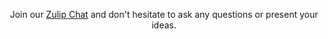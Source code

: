 <div align="center">

Join our [Zulip Chat](https://social-protocols.zulipchat.com/join/3awvls77dbmolwlradnfmkig/) and don't hesitate to ask any questions or present your ideas.

</div>
